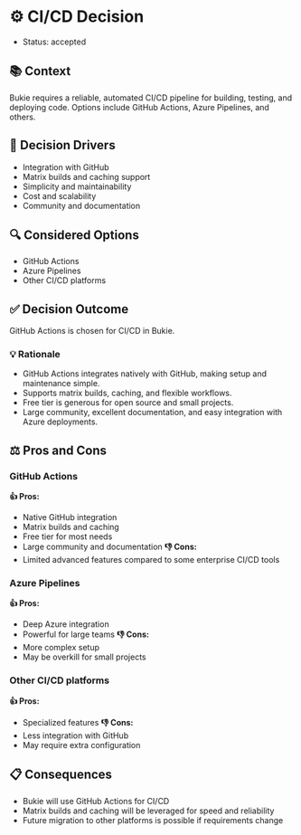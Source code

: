# ⚙️ CI/CD Decision
- Status: accepted

## 📚 Context
Bukie requires a reliable, automated CI/CD pipeline for building, testing, and deploying code. Options include GitHub Actions, Azure Pipelines, and others.

## 🎯 Decision Drivers
- Integration with GitHub
- Matrix builds and caching support
- Simplicity and maintainability
- Cost and scalability
- Community and documentation

## 🔍 Considered Options
- GitHub Actions
- Azure Pipelines
- Other CI/CD platforms

## ✅ Decision Outcome
GitHub Actions is chosen for CI/CD in Bukie.

### 💡 Rationale
- GitHub Actions integrates natively with GitHub, making setup and maintenance simple.
- Supports matrix builds, caching, and flexible workflows.
- Free tier is generous for open source and small projects.
- Large community, excellent documentation, and easy integration with Azure deployments.

## ⚖️ Pros and Cons
### GitHub Actions
**👍 Pros:**
- Native GitHub integration
- Matrix builds and caching
- Free tier for most needs
- Large community and documentation
**👎 Cons:**
- Limited advanced features compared to some enterprise CI/CD tools

### Azure Pipelines
**👍 Pros:**
- Deep Azure integration
- Powerful for large teams
**👎 Cons:**
- More complex setup
- May be overkill for small projects

### Other CI/CD platforms
**👍 Pros:**
- Specialized features
**👎 Cons:**
- Less integration with GitHub
- May require extra configuration

## 📋 Consequences
- Bukie will use GitHub Actions for CI/CD
- Matrix builds and caching will be leveraged for speed and reliability
- Future migration to other platforms is possible if requirements change
